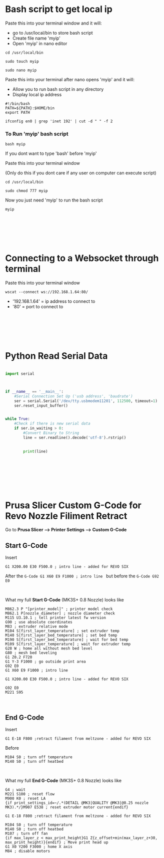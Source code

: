 


# Bash script to get local ip
Paste this into your terminal window and it will:
- go to /usr/local/bin to store bash script
- Create file name 'myip'
- Open 'myip' in nano editor
```
cd /usr/local/bin

sudo touch myip

sudo nano myip
```

Paste this into your terminal after nano opens 'myip' and it will:
- Allow you to run bash script in any directory
- Display local ip address
```
#!/bin/bash
PATH=${PATH}:$HOME/bin
export PATH

ifconfig en0 | grep 'inet 192' | cut -d " " -f 2
```


### To Run 'myip' bash script
```
bash myip
```


If you dont want to type 'bash' before 'myip'

Paste this into your terminal window

(Only do this if you dont care if any user on computer can execute script)
```
cd /usr/local/bin

sudo chmod 777 myip
```

Now you just need 'myip' to run the bash script 
```
myip
```

<p>&nbsp;</p>
<p>&nbsp;</p>
<p>&nbsp;</p>

# Connecting to a Websocket through terminal

Paste this into your terminal window
```
wscat --connect ws://192.168.1.64:80/
```
 - '192.168.1.64' = ip address to connect to
 - '80' = port to connect to 


<p>&nbsp;</p>
<p>&nbsp;</p>
<p>&nbsp;</p>


# Python Read Serial Data

```python

import serial



if __name__ == '__main__':
    #Serial Connection Set Up ('usb address', 'baudrate')
    ser = serial.Serial('/dev/tty.usbmodem11201', 112500, timeout=1)
    ser.reset_input_buffer()


while True:
    #Check if there is new serial data
    if ser.in_waiting > 0:
        #Convert Binary to String
        line = ser.readline().decode('utf-8').rstrip()
  

        print(line)
        
```


<p>&nbsp;</p>
<p>&nbsp;</p>
<p>&nbsp;</p>



# Prusa Slicer Custom G-Code for Revo Nozzle Filiment Retract
Go to **Prusa Slicer --> Printer Settings --> Custom G-Code**
## Start G-Code
Insert  
```G-Code
G1 X200.00 E30 F500.0 ; intro line - added for REVO SIX
```
After the ```G-Code G1 X60 E9 F1000 ; intro line ```
but before the ```G-Code G92 E0 ```

<p>&nbsp;</p>

What my full **Start G-Code** (MK3S+ 0.8 Nozzle) looks like 

```G-Code
M862.3 P "[printer_model]" ; printer model check
M862.1 P[nozzle_diameter] ; nozzle diameter check
M115 U3.10.1 ; tell printer latest fw version
G90 ; use absolute coordinates
M83 ; extruder relative mode
M104 S[first_layer_temperature] ; set extruder temp
M140 S[first_layer_bed_temperature] ; set bed temp
M190 S[first_layer_bed_temperature] ; wait for bed temp
M109 S[first_layer_temperature] ; wait for extruder temp
G28 W ; home all without mesh bed level
G80 ; mesh bed leveling
G1 Z0.2 F720
G1 Y-3 F1000 ; go outside print area
G92 E0
G1 X60 E9 F1000 ; intro line

G1 X200.00 E30 F500.0 ; intro line - added for REVO SIX

G92 E0
M221 S95
```

<p>&nbsp;</p>

## End G-Code
Insert
```G-Code 
G1 E-18 F800 ;retract filament from meltzone - added for REVO SIX
```
Before 
```G-Code 
M104 S0 ; turn off temperature
M140 S0 ; turn off heatbed
```
<p>&nbsp;</p>

What my full **End G-Code** (MK3S+ 0.8 Nozzle) looks like 

```G-Code 
G4 ; wait
M221 S100 ; reset flow
M900 K0 ; reset LA
{if print_settings_id=~/.*(DETAIL @MK3|QUALITY @MK3|@0.25 nozzle MK3).*/}M907 E538 ; reset extruder motor current{endif}

G1 E-18 F800 ;retract filament from meltzone - added for REVO SIX

M104 S0 ; turn off temperature
M140 S0 ; turn off heatbed
M107 ; turn off fan
{if max_layer_z < max_print_height}G1 Z{z_offset+min(max_layer_z+30, max_print_height)}{endif} ; Move print head up
G1 X0 Y200 F3000 ; home X axis
M84 ; disable motors
```
